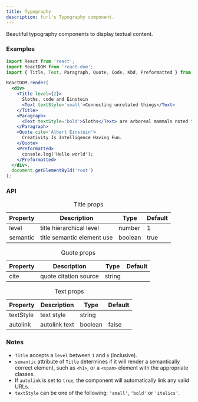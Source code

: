 ```yaml
---
title: Typography
description: furl's Typography component.
---
```


Beautiful typography components to display textual content.

### Examples

<typographyexamples></typographyexamples>

```jsx
import React from 'react';
import ReactDOM from 'react-dom';
import { Title, Text, Paragraph, Quote, Code, Kbd, Preformatted } from 'furl-components';

ReactDOM.render(
  <div>
    <Title level={2}>
      Sloths, code and Einstein
      <Text textStyle='small'>Connecting unrelated things</Text>
    </Title>
    <Paragraph>
      <Text textStyle='bold'>Sloths</Text> are arboreal mammals noted for slowness of movement and for spending most of their lives hanging upside down in the trees of the tropical rainforests of South America and Central America. The six species are in two families: <Text textStyle="italics">two-toed sloths</Text> and <Text textStyle="italics">three-toed sloths</Text>. In spite of this traditional naming, all sloths actually have three toes. The two-toed sloths have two digits, or fingers, on each forelimb. <Text autolink>You can learn more about sloths by visiting https://en.wikipedia.org/wiki/Sloth</Text>. One fun fact is that a sloth is not at all capable of using a key on a human keyboard, such as <Kbd>Ctrl</Kbd>, or writing any code, such as <Code>console.log('Hello world!)'</Code>!
    </Paragraph>
    <Quote cite='Albert Einstein'>
      Creativity Is Intelligence Having Fun.
    </Quote>
    <Preformatted>
      console.log('Hello world');
    </Preformatted>
  </div>, 
  document.getElementById('root')
);
```

### API

<table>
  <caption>Title props</caption>
  <thead>
    <tr>
      <th>Property</th>
      <th colspan="3">Description</th>
      <th>Type</th>
      <th>Default</th>
    </tr>
  </thead>
  <tbody>
    <tr>
      <td class="font-c">level</td>
      <td colspan="3">title hierarchical level</td>
      <td>number</td>
      <td class='font-c'>1</td>
    </tr>
    <tr>
      <td class="font-c">semantic</td>
      <td colspan="3">title semantic element use</td>
      <td>boolean</td>
      <td class='font-c'>true</td>
    </tr>
  </tbody>
</table>

<table>
  <caption>Quote props</caption>
  <thead>
    <tr>
      <th>Property</th>
      <th colspan="3">Description</th>
      <th>Type</th>
      <th>Default</th>
    </tr>
  </thead>
  <tbody>
    <tr>
      <td class="font-c">cite</td>
      <td colspan="3">quote citation source</td>
      <td>string</td>
      <td class='font-c'></td>
    </tr>
  </tbody>
</table>

<table>
  <caption>Text props</caption>
  <thead>
    <tr>
      <th>Property</th>
      <th colspan="3">Description</th>
      <th>Type</th>
      <th>Default</th>
    </tr>
  </thead>
  <tbody>
    <tr>
      <td class="font-c">textStyle</td>
      <td colspan="3">text style</td>
      <td>string</td>
      <td class='font-c'></td>
    </tr>
    <tr>
      <td class="font-c">autolink</td>
      <td colspan="3">autolink text</td>
      <td>boolean</td>
      <td class='font-c'>false</td>
    </tr>
  </tbody>
</table>

### Notes

* `Title` accepts a `level` between `1` and `6` (inclusive).
* `semantic` attribute of `Title` determines if it will render a semantically correct element, such as `<h1>`, or a `<span>` element with the appropriate classes.
* If `autolink` is set to `true`, the component will automatically link any valid URLs.
* `textStyle` can be one of the following: `'small'`, `'bold'` or `'italics'`.